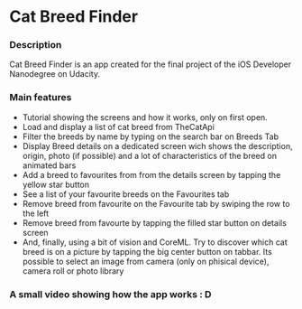 # Cat Breed Finder


### Description

Cat Breed Finder is an app created for the final project of the iOS Developer Nanodegree on Udacity.


### Main features

- Tutorial showing the screens and how it works, only on first open.
- Load and display a list of cat breed from TheCatApi
- Filter the breeds by name by typing on the search bar on Breeds Tab
- Display Breed details on a dedicated screen wich shows the description, origin, photo (if possible) and a lot of characteristics of the breed on animated bars
- Add a breed to favourites from from the details screen by tapping the yellow star button
- See a list of your favourite breeds on the Favourites tab 
- Remove breed from favourite on the Favourite tab by swiping the row to the left
- Remove breed from favourte by tapping the filled star button on details screen
- And, finally, using a bit of vision and CoreML. Try to discover which cat breed is on a picture by tapping the big center button on tabbar. Its possible to select an image from camera (only on phisical device), camera roll or photo library 


### A small video showing how the app works : D

